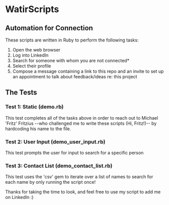 # WatirScripts

## Automation for Connection

These scripts are written in Ruby to perform the following tasks:
  1. Open the web browser
  2. Log into LinkedIn
  3. Search for someone with whom you are not connected*
  4. Select their profile
  5. Compose a message containing a link to this repo and an invite to set up an appointment to talk about feedback/ideas re: this project

## The Tests

### Test 1: Static (demo.rb)
This test completes all of the tasks above in order to reach out to Michael 'Fritz' Fritzius -\-who challenged me to write these scripts (Hi, Fritz!)-\- by hardcoding his name to the file.

### Test 2: User Input (demo_user_input.rb)
This test prompts the user for input to search for a specific person

### Test 3: Contact List (demo_contact_list.rb)
This test uses the 'csv' gem to iterate over a list of names to search for each name by only running the script once!

Thanks for taking the time to look, and feel free to use my script to add me on LinkedIn :)
